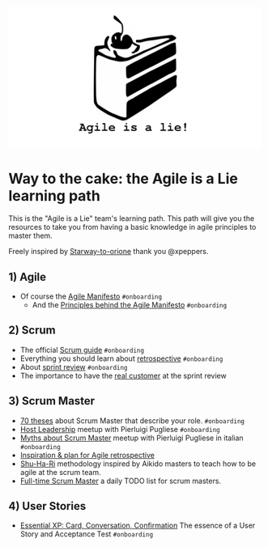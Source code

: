
<img src="logo/agileisalie.jpg" width="500">

# Way to the cake: the Agile is a Lie learning path
This is the "Agile is a Lie" team's learning path.
This path will give you the resources to take you from having a basic knowledge in agile principles to master them.

Freely inspired by [Starway-to-orione](https://github.com/xpeppers/starway-to-orione) thank you @xpeppers.

## 1) Agile
* Of course the [Agile Manifesto](https://agilemanifesto.org/) ```#onboarding```
  * And the [Principles behind the Agile Manifesto](https://agilemanifesto.org/principles.html) ```#onboarding```

## 2) Scrum
* The official [Scrum guide](https://www.scrumguides.org/scrum-guide.html) ```#onboarding```
* Everything you should learn about [retrospective](https://retromat.org/blog/getting-started-with-retrospectives/) ```#onboarding```
* About [sprint review](https://medium.com/@anca_51481/12-things-you-must-know-about-the-sprint-review-e57cfea4da3d) ```#onboarding```
* The importance to have the [real customer](https://medium.com/serious-scrum/scrum-teams-need-to-know-their-real-customers-ec52cf71c717) at the sprint review

## 3) Scrum Master
* [70 theses](https://age-of-product.com/70-scrum-master-theses/) about Scrum Master that describe your role. ```#onboarding```
* [Host Leadership](https://vimeo.com/422134332) meetup with Pierluigi Pugliese ```#onboarding```
* [Myths about Scrum Master](https://vimeo.com/414450263) meetup with Pierluigi Pugliese in italian   ```#onboarding```
* [Inspiration & plan for Agile retrospective](https://retromat.org/en/)
* [Shu-Ha-Ri](https://www.scrum.org/resources/blog/shu-ha-ri-professional-coaching) methodology inspired by Aikido masters to teach how to be agile at the scrum team.
* [Full-time Scrum Master](https://scrummasterchecklist.org/pdf/ScrumMaster_Checklist_12_unbranded.pdf) a daily TODO list for scrum masters.

## 4) User Stories
* [Essential XP: Card, Conversation, Confirmation](https://ronjeffries.com/xprog/articles/expcardconversationconfirmation/) The essence of a User Story and Acceptance Test ```#onboarding```
